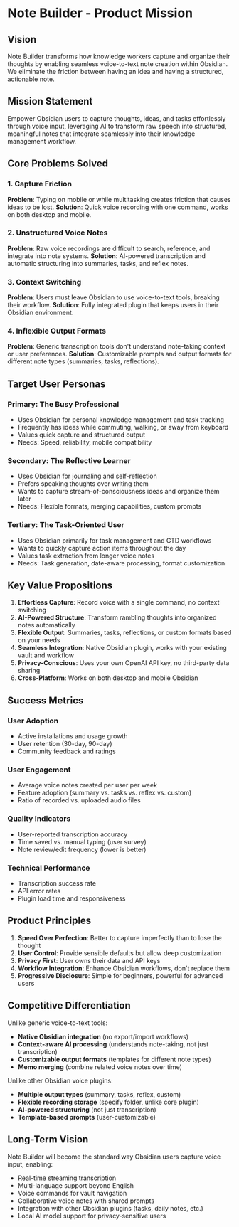 # Note Builder - Product Mission

## Vision

Note Builder transforms how knowledge workers capture and organize their thoughts by enabling seamless voice-to-text note creation within Obsidian. We eliminate the friction between having an idea and having a structured, actionable note.

## Mission Statement

Empower Obsidian users to capture thoughts, ideas, and tasks effortlessly through voice input, leveraging AI to transform raw speech into structured, meaningful notes that integrate seamlessly into their knowledge management workflow.

## Core Problems Solved

### 1. Capture Friction
**Problem**: Typing on mobile or while multitasking creates friction that causes ideas to be lost.
**Solution**: Quick voice recording with one command, works on both desktop and mobile.

### 2. Unstructured Voice Notes
**Problem**: Raw voice recordings are difficult to search, reference, and integrate into note systems.
**Solution**: AI-powered transcription and automatic structuring into summaries, tasks, and reflex notes.

### 3. Context Switching
**Problem**: Users must leave Obsidian to use voice-to-text tools, breaking their workflow.
**Solution**: Fully integrated plugin that keeps users in their Obsidian environment.

### 4. Inflexible Output Formats
**Problem**: Generic transcription tools don't understand note-taking context or user preferences.
**Solution**: Customizable prompts and output formats for different note types (summaries, tasks, reflections).

## Target User Personas

### Primary: The Busy Professional
- Uses Obsidian for personal knowledge management and task tracking
- Frequently has ideas while commuting, walking, or away from keyboard
- Values quick capture and structured output
- Needs: Speed, reliability, mobile compatibility

### Secondary: The Reflective Learner
- Uses Obsidian for journaling and self-reflection
- Prefers speaking thoughts over writing them
- Wants to capture stream-of-consciousness ideas and organize them later
- Needs: Flexible formats, merging capabilities, custom prompts

### Tertiary: The Task-Oriented User
- Uses Obsidian primarily for task management and GTD workflows
- Wants to quickly capture action items throughout the day
- Values task extraction from longer voice notes
- Needs: Task generation, date-aware processing, format customization

## Key Value Propositions

1. **Effortless Capture**: Record voice with a single command, no context switching
2. **AI-Powered Structure**: Transform rambling thoughts into organized notes automatically
3. **Flexible Output**: Summaries, tasks, reflections, or custom formats based on your needs
4. **Seamless Integration**: Native Obsidian plugin, works with your existing vault and workflow
5. **Privacy-Conscious**: Uses your own OpenAI API key, no third-party data sharing
6. **Cross-Platform**: Works on both desktop and mobile Obsidian

## Success Metrics

### User Adoption
- Active installations and usage growth
- User retention (30-day, 90-day)
- Community feedback and ratings

### User Engagement
- Average voice notes created per user per week
- Feature adoption (summary vs. tasks vs. reflex vs. custom)
- Ratio of recorded vs. uploaded audio files

### Quality Indicators
- User-reported transcription accuracy
- Time saved vs. manual typing (user survey)
- Note review/edit frequency (lower is better)

### Technical Performance
- Transcription success rate
- API error rates
- Plugin load time and responsiveness

## Product Principles

1. **Speed Over Perfection**: Better to capture imperfectly than to lose the thought
2. **User Control**: Provide sensible defaults but allow deep customization
3. **Privacy First**: User owns their data and API keys
4. **Workflow Integration**: Enhance Obsidian workflows, don't replace them
5. **Progressive Disclosure**: Simple for beginners, powerful for advanced users

## Competitive Differentiation

Unlike generic voice-to-text tools:
- **Native Obsidian integration** (no export/import workflows)
- **Context-aware AI processing** (understands note-taking, not just transcription)
- **Customizable output formats** (templates for different note types)
- **Memo merging** (combine related voice notes over time)

Unlike other Obsidian voice plugins:
- **Multiple output types** (summary, tasks, reflex, custom)
- **Flexible recording storage** (specify folder, unlike core plugin)
- **AI-powered structuring** (not just transcription)
- **Template-based prompts** (user-customizable)

## Long-Term Vision

Note Builder will become the standard way Obsidian users capture voice input, enabling:
- Real-time streaming transcription
- Multi-language support beyond English
- Voice commands for vault navigation
- Collaborative voice notes with shared prompts
- Integration with other Obsidian plugins (tasks, daily notes, etc.)
- Local AI model support for privacy-sensitive users
